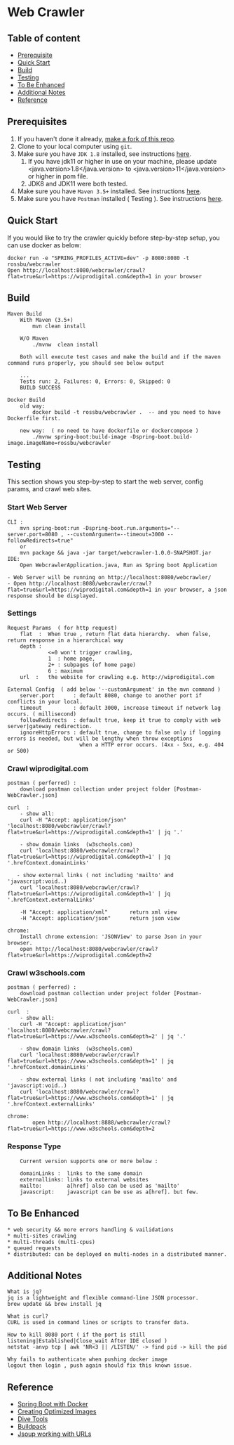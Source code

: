 # Web Crawler

## Table of content
- [Prerequisite](#prerequisite)
- [Quick Start](#quick-start)
- [Build](#build)
- [Testing](#testing)
- [To Be Enhanced](#to-be-enhanced)
- [Additional Notes](#additional-notes)
- [Reference](#reference)

## Prerequisites
1. If you haven't done it already, [make a fork of this repo](http://github.com/rossbu/webcrawler/fork).
1. Clone to your local computer using `git`.
1. Make sure you have `JDK 1.8` installed, see instructions [here](https://www.java.com/en/download/).
    1. If you have jdk11 or higher in use on your machine, please update <java.version>1.8</java.version> to <java.version>11</java.version> or higher in pom file. 
    1. JDK8 and JDK11 were both tested.
1. Make sure you have `Maven 3.5+` installed. See instructions [here](https://maven.apache.org/download.cgi).
1. Make sure you have `Postman` installed ( Testing ). See instructions [here](https://www.postman.com/).


 
## Quick Start
If you would like to try the crawler quickly before step-by-step setup, you can use docker as below:
    
    docker run -e "SPRING_PROFILES_ACTIVE=dev" -p 8080:8080 -t rossbu/webcrawler
    Open http://localhost:8080/webcrawler/crawl?flat=true&url=https://wiprodigital.com&depth=1 in your browser

## Build

    Maven Build
        With Maven (3.5+)
            mvn clean install
            
        W/O Maven
            ./mvnw  clean install
    
        Both will execute test cases and make the build and if the maven command runs properly, you should see below output
        
        ...
        Tests run: 2, Failures: 0, Errors: 0, Skipped: 0
        BUILD SUCCESS
    
    Docker Build
        old way: 
            docker build -t rossbu/webcrawler .  -- and you need to have Dockerfile first.
        
        new way:  ( no need to have dockerfile or dockercompose )
            ./mvnw spring-boot:build-image -Dspring-boot.build-image.imageName=rossbu/webcrawler
    

## Testing
This section shows you step-by-step to start the web server, config params, and crawl web sites.

### Start Web Server
    CLI : 
        mvn spring-boot:run -Dspring-boot.run.arguments="--server.port=8080 , --customArgument=--timeout=3000 --followRedirects=true"
        or
        mvn package && java -jar target/webcrawler-1.0.0-SNAPSHOT.jar
    IDE:  
        Open WebcrawlerApplication.java, Run as Spring boot Application 
    
    - Web Server will be running on http://localhost:8080/webcrawler/
    - Open http://localhost:8080/webcrawler/crawl?flat=true&url=https://wiprodigital.com&depth=1 in your browser, a json response should be displayed.

### Settings
    Request Params  ( for http request)
        flat  :  When true , return flat data hierarchy.  when false, return response in a hierarchical way
        depth :  
                 <=0 won't trigger crawling,  
                 1  : home page, 
                 2+ : subpages (of home page) 
                 6 : maximum 
        url  :   the website for crawling e.g. http://wiprodigital.com
  
    External Config  ( add below '--customArgument' in the mvn command )
        server.port      : default 8080, change to another port if conflicts in your local.
        timeout          : default 3000, increase timeout if network lag occurs. ( millisecond)
        followRedirects  : default true, keep it true to comply with web server|gateway redirection.
        ignoreHttpErrors : default true, change to false only if logging errors is needed, but will be lengthy when throw exceptions 
                           when a HTTP error occurs. (4xx - 5xx, e.g. 404 or 500)
         
### Crawl wiprodigital.com
    postman ( perferred) :
        download postman collection under project folder [Postman-WebCrawler.json]
        
    curl  :    
        - show all:
        curl -H "Accept: application/json" 'localhost:8080/webcrawler/crawl?flat=true&url=https://wiprodigital.com&depth=1' | jq '.'

        - show domain links  (w3schools.com)
        curl 'localhost:8080/webcrawler/crawl?flat=true&url=https://wiprodigital.com&depth=1' | jq '.hrefContext.domainLinks'
        
       - show external links ( not including 'mailto' and 'javascript:void..)              
        curl 'localhost:8080/webcrawler/crawl?flat=true&url=https://wiprodigital.com&depth=1' | jq '.hrefContext.externalLinks'
                
        -H "Accept: application/xml"       return xml view
        -H "Accept: application/json"      return json view
        
    chrome:    
        Install chrome extension: 'JSONView' to parse Json in your browser.
        open http://localhost:8080/webcrawler/crawl?flat=true&url=https://wiprodigital.com&depth=2

### Crawl w3schools.com
    postman ( perferred) :
        download postman collection under project folder [Postman-WebCrawler.json]
       
    curl  :    
        - show all:
        curl -H "Accept: application/json" 'localhost:8080/webcrawler/crawl?flat=true&url=https://www.w3schools.com&depth=2' | jq '.'
            
        - show domain links  (w3schools.com)
        curl 'localhost:8080/webcrawler/crawl?flat=true&url=https://www.w3schools.com&depth=1' | jq '.hrefContext.domainLinks'
            
        - show external links ( not including 'mailto' and 'javascript:void..)              
        curl 'localhost:8080/webcrawler/crawl?flat=true&url=https://www.w3schools.com&depth=1' | jq '.hrefContext.externalLinks'

    chrome:
            open http://localhost:8888/webcrawler/crawl?flat=true&url=https://www.w3schools.com&depth=2

### Response Type
        Current version supports one or more below :
        
        domainLinks :  links to the same domain
        externallinks: links to external websites
        mailto:        a[href] also can be used as 'mailto'
        javascript:    javascript can be use as a[href]. but few.
         
## To Be Enhanced 
    * web security && more errors handling & vailidations
    * multi-sites crawling
    * multi-threads (multi-cpus)
    * queued requests
    * distributed: can be deployed on multi-nodes in a distributed manner.

## Additional Notes
    What is jq?
    jq is a lightweight and flexible command-line JSON processor.
    brew update && brew install jq
    
    What is curl?
    CURL is used in command lines or scripts to transfer data.

    How to kill 8080 port ( if the port is still listening|Established|Close_wait After IDE closed )
    netstat -anvp tcp | awk 'NR<3 || /LISTEN/' -> find pid -> kill the pid
    
    Why fails to authenticate when pushing docker image
    logout then login , push again should fix this known issue.

## Reference
- [Spring Boot with Docker](https://spring.io/guides/gs/spring-boot-docker/)
- [Creating Optimized Images](https://reflectoring.io/spring-boot-docker/)
- [Dive Tools](https://github.com/wagoodman/dive)
- [Buildpack](https://buildpacks.io/)
- [Jsoup working with URLs](https://jsoup.org/cookbook/extracting-data/working-with-urls)
